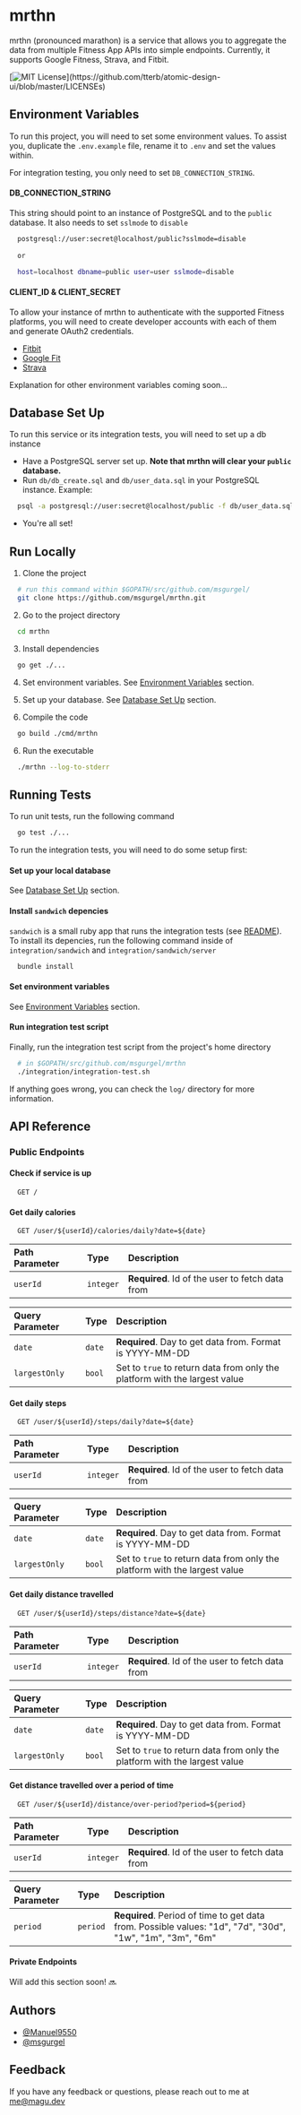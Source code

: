 
# mrthn

mrthn (pronounced marathon) is a service that allows you to aggregate the data from multiple Fitness App APIs into simple endpoints. Currently, it supports Google Fitness, Strava, and Fitbit.

[![MIT License](https://img.shields.io/apm/l/atomic-design-ui.svg?)](https://github.com/tterb/atomic-design-ui/blob/master/LICENSEs)

## Environment Variables

To run this project, you will need to set some environment values. To assist you, duplicate the `.env.example` file, rename it to `.env` and set the values within. 

For integration testing, you only need to set `DB_CONNECTION_STRING`.

#### DB_CONNECTION_STRING

This string should point to an instance of PostgreSQL and to the `public` database. It also needs to set `sslmode` to `disable`
```bash
  postgresql://user:secret@localhost/public?sslmode=disable
  
  or

  host=localhost dbname=public user=user sslmode=disable
```

#### CLIENT_ID & CLIENT_SECRET

To allow your instance of mrthn to authenticate with the supported Fitness platforms, you will need to create developer accounts with each of them and generate OAuth2 credentials.

- [Fitbit](https://dev.fitbit.com/getting-started/)
- [Google Fit](https://developers.google.com/fit/rest/v1/get-started)
- [Strava](https://developers.strava.com/docs/getting-started/)

Explanation for other environment variables coming soon...
## Database Set Up

To run this service or its integration tests, you will need to set up a db instance

- Have a PostgreSQL server set up. **Note that mrthn will clear your `public` database.**
- Run `db/db_create.sql` and `db/user_data.sql` in your PostgreSQL instance. Example: 
```bash
  psql -a postgresql://user:secret@localhost/public -f db/user_data.sql)
```
- You're all set!
## Run Locally

1. Clone the project

```bash
  # run this command within $GOPATH/src/github.com/msgurgel/
  git clone https://github.com/msgurgel/mrthn.git
```

2. Go to the project directory

```bash
  cd mrthn
```

3. Install dependencies

```bash
  go get ./...
```

4. Set environment variables. See [Environment Variables](#environment-variables) section.
5. Set up your database. See [Database Set Up](#database-set-up) section.

5. Compile the code

```bash
  go build ./cmd/mrthn
```

6. Run the executable

```bash
  ./mrthn --log-to-stderr
```    

  
## Running Tests

To run unit tests, run the following command

```bash
  go test ./...
```

To run the integration tests, you will need to do some setup first:

#### Set up your local database

See [Database Set Up](#database-set-up) section.


#### Install `sandwich` depencies

`sandwich` is a small ruby app that runs the integration tests (see [README]()). To install its depencies, run the following command inside of `integration/sandwich` and `integration/sandwich/server`
 
```bash
  bundle install
```

#### Set environment variables

See [Environment Variables](#environment-variables) section.

#### Run integration test script

Finally, run the integration test script from the project's home directory

```bash
  # in $GOPATH/src/github.com/msgurgel/mrthn  
  ./integration/integration-test.sh
```

If anything goes wrong, you can check the `log/` directory for more information.
## API Reference

### Public Endpoints

#### Check if service is up

```http
  GET /
```

#### Get daily calories

```http
  GET /user/${userId}/calories/daily?date=${date}
```

| Path Parameter | Type     | Description                       |
| :------------- | :------- | :-------------------------------- |
| `userId`       | `integer`| **Required**. Id of the user to fetch data from |

| Query Parameter | Type     | Description                       |
| :-------------- | :------- | :-------------------------------- |
| `date`          | `date`   | **Required**. Day to get data from. Format is YYYY-MM-DD |
| `largestOnly`   | `bool`   | Set to `true` to return data from only the platform with the largest value |



#### Get daily steps

```http
  GET /user/${userId}/steps/daily?date=${date}
```

| Path Parameter | Type     | Description                       |
| :------------- | :------- | :-------------------------------- |
| `userId`       | `integer`| **Required**. Id of the user to fetch data from |

| Query Parameter | Type     | Description                       |
| :-------------- | :------- | :-------------------------------- |
| `date`          | `date`   | **Required**. Day to get data from. Format is YYYY-MM-DD |
| `largestOnly`   | `bool`   | Set to `true` to return data from only the platform with the largest value |


#### Get daily distance travelled

```http
  GET /user/${userId}/steps/distance?date=${date}
```

| Path Parameter | Type     | Description                       |
| :------------- | :------- | :-------------------------------- |
| `userId`       | `integer`| **Required**. Id of the user to fetch data from |

| Query Parameter | Type     | Description                       |
| :-------------- | :------- | :-------------------------------- |
| `date`          | `date`   | **Required**. Day to get data from. Format is YYYY-MM-DD |
| `largestOnly`   | `bool`   | Set to `true` to return data from only the platform with the largest value |


#### Get distance travelled over a period of time

```http
  GET /user/${userId}/distance/over-period?period=${period}
```

| Path Parameter | Type     | Description                       |
| :------------- | :------- | :-------------------------------- |
| `userId`       | `integer`| **Required**. Id of the user to fetch data from |

| Query Parameter | Type     | Description                       |
| :-------------- | :------- | :-------------------------------- |
| `period`        | `period`   | **Required**. Period of time to get data from. Possible values: "1d", "7d", "30d", "1w", "1m", "3m", "6m" |



#### Private Endpoints

Will add this section soon! 🔜
  
## Authors

- [@Manuel9550](https://www.github.com/Manuel9550)
- [@msgurgel](https://www.github.com/msgurgel)

  
## Feedback

If you have any feedback or questions, please reach out to me at me@magu.dev

  
